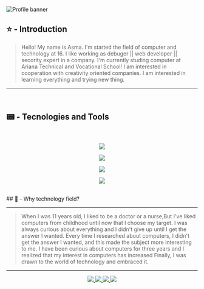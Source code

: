 ![Profile banner](https://i.imgur.com/VNP2tTx.gif)
<br>
## ⭐ - Introduction
> Hello! My name is Asma.
> I'm started the field of computer and technology at 16.
> I like working as debuger || web developer || secority expert in a company.
> I'm currently studing computer at Ariana Technical and Vocational School!
> I am interested in cooperation with creativity oriented companies.
> I am interested in learning everything and trying new thing. 
---
<br>

## 📟 - Tecnologies and Tools
<br>
<p align="center">
  <a href="https://skillicons.dev">
    <img src="https://skillicons.dev/icons?i=git,cs,html,github,visualstudio" />
  </a>
</p>
<p align="center">
  <a href="https://skillicons.dev">
    <img src="https://skillicons.dev/icons?i=vscode,ai,pycharm,css,figma" />
  </a>
</p>
<p align="center">
  <a href="https://skillicons.dev">
    <img src="https://skillicons.dev/icons?i=ae,bootstrap,codepen,ai,js" />
  </a>
</p>
<p align="center">
  <a href="https://skillicons.dev">
    <img src="https://skillicons.dev/icons?i=ps,windows,kali" />
  </a>
</p>
  </a>
</p>
<br>
## 🤔 - Why technology field?

---
> When I was 11 years old, I liked to be a doctor or a nurse,But I've liked computers from childhood until now that I choose my target.
I was always curious about everything and I didn't give up until I get the answer I wanted. Every time I researched about computers,
> I didn't get the answer I wanted, and this made the subject more interesting to me.
> I have been curious about computers for three years and I realized that my interest in computers has increased
> Finally, I was drawn to the world of technology and embraced it.
---

<p align="center">
   <a href="https://stackoverflow.com/users/22448256/asma-jamshidian">
    <img src="https://skillicons.dev/icons?i=stackoverflow" />
  </a>
  </a>
  <a href="mailto:jamshidiana154@gmail.com">
    <img src="https://skillicons.dev/icons?i=gmail"/>
  </a>
  <a href="https://discord.com/channels/@me">
    <img src="https://skillicons.dev/icons?i=discord"/><a href="https://www.linkedin.com/in/asma-jamshidian-b5a458292/">     
  <img src="https://skillicons.dev/icons?i=linkedin" />
    
  </a> 
  </a>
</p>







 


